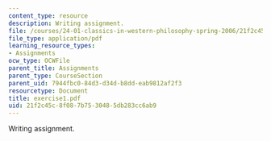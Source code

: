 ```yaml
---
content_type: resource
description: Writing assignment.
file: /courses/24-01-classics-in-western-philosophy-spring-2006/21f2c45c8f087b7530485db283cc6ab9_exercise1.pdf
file_type: application/pdf
learning_resource_types:
- Assignments
ocw_type: OCWFile
parent_title: Assignments
parent_type: CourseSection
parent_uid: 7944fbc0-84d3-d34d-b8dd-eab9812af2f3
resourcetype: Document
title: exercise1.pdf
uid: 21f2c45c-8f08-7b75-3048-5db283cc6ab9
---
```

Writing assignment.

